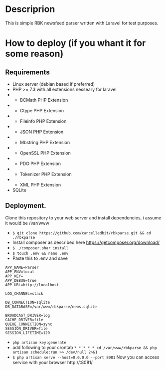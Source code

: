 
# Descriprion
This is simple RBK newsfeed parser written with Laravel for test purposes.
# How to deploy (if you whant it for some reason)
## Requirements
* Linux server (debian based if preferred)
* PHP >= 7.3 with all extensions nesseary for laravel
* * BCMath PHP Extension
* * Ctype PHP Extension
* * Fileinfo PHP Extension
* * JSON PHP Extension
* * Mbstring PHP Extension
* * OpenSSL PHP Extension
* * PDO PHP Extension
* * Tokenizer PHP Extension
* * XML PHP Extension
* SQLite

## Deployment. 
Clone this repository to your web server and install dependencies, i assume it would be /var/www
* `$ git clone https://github.com/cancelledbit/rbkparse.git && cd ./rbkparse`
* Install composer as described here https://getcomposer.org/download/
* `$ ./composer.phar install `
* `$ touch .env && nano .env`
* Paste this to .env and save
```
APP_NAME=Parser
APP_ENV=local
APP_KEY=
APP_DEBUG=true
APP_URL=http://localhost

LOG_CHANNEL=stack

DB_CONNECTION=sqlite
DB_DATABASE=/var/www/rbkparse/news.sqlite

BROADCAST_DRIVER=log
CACHE_DRIVER=file
QUEUE_CONNECTION=sync
SESSION_DRIVER=file
SESSION_LIFETIME=120
```
* `php artisan key:generate`
* add following to your crontab ```* * * * * cd /var/www/rbkparse && php artisan schedule:run >> /dev/null 2>&1```
* `$ php artisan serve --host=0.0.0.0 --port 8081`
Now you can access service with your browser http://<YOUR-EXTERAL-IP>:8081/
